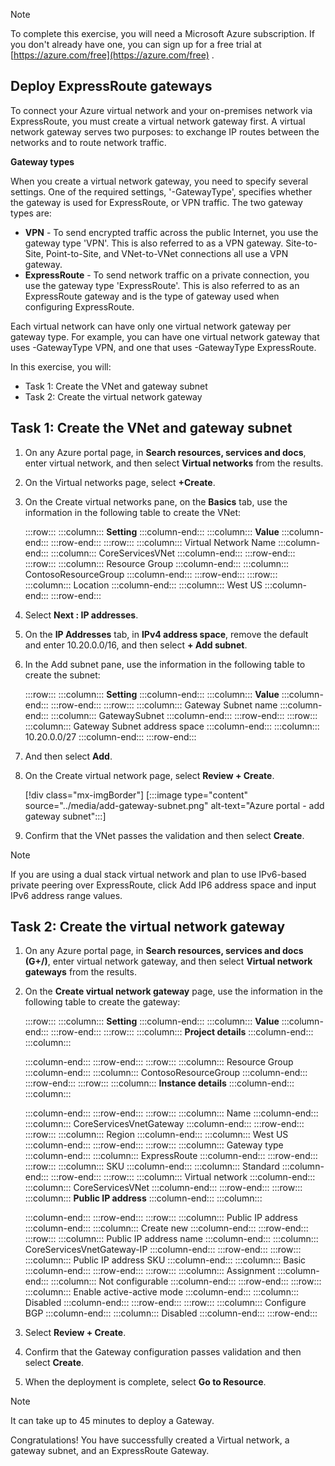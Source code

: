 > [!NOTE]
> To complete this exercise, you will need a Microsoft Azure subscription. If you don't already have one, you can sign up for a free trial at [https://azure.com/free](https://azure.com/free) .

## Deploy ExpressRoute gateways

To connect your Azure virtual network and your on-premises network via ExpressRoute, you must create a virtual network gateway first. A virtual network gateway serves two purposes: to exchange IP routes between the networks and to route network traffic.

**Gateway types**

When you create a virtual network gateway, you need to specify several settings. One of the required settings, '-GatewayType', specifies whether the gateway is used for ExpressRoute, or VPN traffic. The two gateway types are:

 -  **VPN** \- To send encrypted traffic across the public Internet, you use the gateway type 'VPN'. This is also referred to as a VPN gateway. Site-to-Site, Point-to-Site, and VNet-to-VNet connections all use a VPN gateway.
 -  **ExpressRoute** \- To send network traffic on a private connection, you use the gateway type 'ExpressRoute'. This is also referred to as an ExpressRoute gateway and is the type of gateway used when configuring ExpressRoute.

Each virtual network can have only one virtual network gateway per gateway type. For example, you can have one virtual network gateway that uses -GatewayType VPN, and one that uses -GatewayType ExpressRoute.

In this exercise, you will:

 -  Task 1: Create the VNet and gateway subnet
 -  Task 2: Create the virtual network gateway

## Task 1: Create the VNet and gateway subnet

1.  On any Azure portal page, in **Search resources, services and docs**, enter virtual network, and then select **Virtual networks** from the results.
2.  On the Virtual networks page, select **+Create**.
3.  On the Create virtual networks pane, on the **Basics** tab, use the information in the following table to create the VNet:
    
    :::row:::
      :::column:::
        **Setting**
      :::column-end:::
      :::column:::
        **Value**
      :::column-end:::
    :::row-end:::
    :::row:::
      :::column:::
        Virtual Network Name
      :::column-end:::
      :::column:::
        CoreServicesVNet
      :::column-end:::
    :::row-end:::
    :::row:::
      :::column:::
        Resource Group
      :::column-end:::
      :::column:::
        ContosoResourceGroup
      :::column-end:::
    :::row-end:::
    :::row:::
      :::column:::
        Location
      :::column-end:::
      :::column:::
        West US
      :::column-end:::
    :::row-end:::
    
4.  Select **Next : IP addresses**.
5.  On the **IP Addresses** tab, in **IPv4 address space**, remove the default and enter 10.20.0.0/16, and then select **+ Add subnet**.
6.  In the Add subnet pane, use the information in the following table to create the subnet:
    
    :::row:::
      :::column:::
        **Setting**
      :::column-end:::
      :::column:::
        **Value**
      :::column-end:::
    :::row-end:::
    :::row:::
      :::column:::
        Gateway Subnet name
      :::column-end:::
      :::column:::
        GatewaySubnet
      :::column-end:::
    :::row-end:::
    :::row:::
      :::column:::
        Gateway Subnet address space
      :::column-end:::
      :::column:::
        10.20.0.0/27
      :::column-end:::
    :::row-end:::
    
7.  And then select **Add**.
8.  On the Create virtual network page, select **Review + Create**.
    
    \[!div class="mx-imgBorder"\] [:::image type="content" source="../media/add-gateway-subnet.png" alt-text="Azure portal - add gateway subnet":::]
    
9.  Confirm that the VNet passes the validation and then select **Create**.

> [!NOTE]
> If you are using a dual stack virtual network and plan to use IPv6-based private peering over ExpressRoute, click Add IP6 address space and input IPv6 address range values.

## Task 2: Create the virtual network gateway

1.  On any Azure portal page, in **Search resources, services and docs (G+/)**, enter virtual network gateway, and then select **Virtual network gateways** from the results.
2.  On the **Create virtual network gateway** page, use the information in the following table to create the gateway:
    
    :::row:::
      :::column:::
        **Setting**
      :::column-end:::
      :::column:::
        **Value**
      :::column-end:::
    :::row-end:::
    :::row:::
      :::column:::
        **Project details**
      :::column-end:::
      :::column:::
        
      :::column-end:::
    :::row-end:::
    :::row:::
      :::column:::
        Resource Group
      :::column-end:::
      :::column:::
        ContosoResourceGroup
      :::column-end:::
    :::row-end:::
    :::row:::
      :::column:::
        **Instance details**
      :::column-end:::
      :::column:::
        
      :::column-end:::
    :::row-end:::
    :::row:::
      :::column:::
        Name
      :::column-end:::
      :::column:::
        CoreServicesVnetGateway
      :::column-end:::
    :::row-end:::
    :::row:::
      :::column:::
        Region
      :::column-end:::
      :::column:::
        West US
      :::column-end:::
    :::row-end:::
    :::row:::
      :::column:::
        Gateway type
      :::column-end:::
      :::column:::
        ExpressRoute
      :::column-end:::
    :::row-end:::
    :::row:::
      :::column:::
        SKU
      :::column-end:::
      :::column:::
        Standard
      :::column-end:::
    :::row-end:::
    :::row:::
      :::column:::
        Virtual network
      :::column-end:::
      :::column:::
        CoreServicesVNet
      :::column-end:::
    :::row-end:::
    :::row:::
      :::column:::
        **Public IP address**
      :::column-end:::
      :::column:::
        
      :::column-end:::
    :::row-end:::
    :::row:::
      :::column:::
        Public IP address
      :::column-end:::
      :::column:::
        Create new
      :::column-end:::
    :::row-end:::
    :::row:::
      :::column:::
        Public IP address name
      :::column-end:::
      :::column:::
        CoreServicesVnetGateway-IP
      :::column-end:::
    :::row-end:::
    :::row:::
      :::column:::
        Public IP address SKU
      :::column-end:::
      :::column:::
        Basic
      :::column-end:::
    :::row-end:::
    :::row:::
      :::column:::
        Assignment
      :::column-end:::
      :::column:::
        Not configurable
      :::column-end:::
    :::row-end:::
    :::row:::
      :::column:::
        Enable active-active mode
      :::column-end:::
      :::column:::
        Disabled
      :::column-end:::
    :::row-end:::
    :::row:::
      :::column:::
        Configure BGP
      :::column-end:::
      :::column:::
        Disabled
      :::column-end:::
    :::row-end:::
    
3.  Select **Review + Create**.
4.  Confirm that the Gateway configuration passes validation and then select **Create**.
5.  When the deployment is complete, select **Go to Resource**.

> [!NOTE]
> It can take up to 45 minutes to deploy a Gateway.

Congratulations! You have successfully created a Virtual network, a gateway subnet, and an ExpressRoute Gateway.
